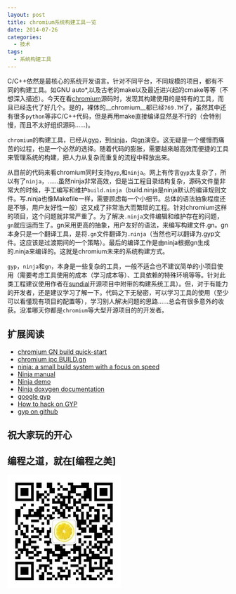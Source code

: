 ```yaml
---
layout: post
title: chromium系统构建工具一览
date: 2014-07-26
categories:
  - 技术
tags:
  - 系统构建工具
---
```

C/C++依然是最核心的系统开发语言。针对不同平台，不同规模的项目，都有不同的构建工具。如GNU auto*,以及古老的make以及最近进兴起的cmake等等（不想深入描述）。今天在看[chromium](http://code.google.com/p/chromium)源码时，发现其构建使用的是特有的工具，而且已经迭代了好几个。是的，裸体的__chromium__都已经`769.7M`了，虽然其中还有很多`python`等非C/C++代码，但是再用make直接编译显然是不行的（会特别慢，而且不太好组织源码……)。

`chromium`的构建工具，已经从[gyp](https://code.google.com/p/gyp)，到[ninja](http://martine.github.io/ninja/)，向[gn](http://code.google.com/p/chromium/wiki/gn)演变。这无疑是一个缓慢而痛苦的过程，也是一个必然的选择。随着代码的膨胀，需要越來越高效而便捷的工具来管理系统的构建，把人力从复杂而重复的流程中释放出来。

从目前的代码来看chromium同时支持`gyp`,和`ninja`。网上有传言`gyp`太复杂了，所以有了`ninja`，……虽然ninja非常高效，但是当工程目录结构复杂，源码文件量非常大的时候，手工编写和维护`build.ninja`（build.ninja是ninja默认的编译规则文件。写.ninja也像Makefile一样，需要顾虑每一个小细节。总体的语法抽象程度还是不够，用户友好性一般）这又成了非常浩大而繁琐的工程。针对chromium这样的项目，这个问题就非常严重了。为了解决`.ninja`文件编辑和维护存在的问题，`gn`就应运而生了。gn采用更高的抽象，用户友好的语法，来编写构建文件.gn。gn本身只是一个翻译工具，是将`.gn`文件翻译为`.ninja`（当然也可以翻译为.gyp文件。这应该是过渡期间的一个策略）。最后的编译工作是由ninja根据gn生成的.ninja来编译的。这就是chromium未来的系统构建方式。

`gyp`，`ninja`和`gn`，本身是一些复杂的工具，一般不适合也不建议简单的小项目使用（需要考虑工具使用的成本（学习成本等）、工具依赖的特殊环境等等。针对此类工程建议使用作者在[sundial](https://github.com/guiquanz/sundial)开源项目中附带的构建系统工具）。但，对于有能力的开发者，还是建议学习了解一下。代码之下无秘密，可以学习工具的使用（至少可以看懂现有项目的配置等），学习别人解决问题的思路……总会有很多意外的收获。没准哪天你都是`chromium`等大型开源项目的的开发者。


## 扩展阅读

* [chromium GN build quick-start](http://code.google.com/p/chromium/wiki/GNQuickStart)
* [chromium ipc BUILD.gn](http://src.chromium.org/viewvc/chrome/trunk/src/ipc/BUILD.gn)
* [ninja: a small build system with a focus on speed](http://martine.github.com/ninja)
* [Ninja manual](http://martine.github.io/ninja/manual.html)
* [Ninja demo](http://martine.github.io/ninja/build.ninja.html)
* [Ninja doxygen documentation](http://martine.github.io/ninja/doxygen/index.html)
* [google gyp](https://code.google.com/p/gyp)
* [How to hack on GYP](https://code.google.com/p/gyp/wiki/GypHacking)
* [gyp on github](https://github.com/martine/gyp)


## 祝大家玩的开心

## 编程之道，就在[编程之美]

![编程之美](/img/weixin_qr.jpg)

